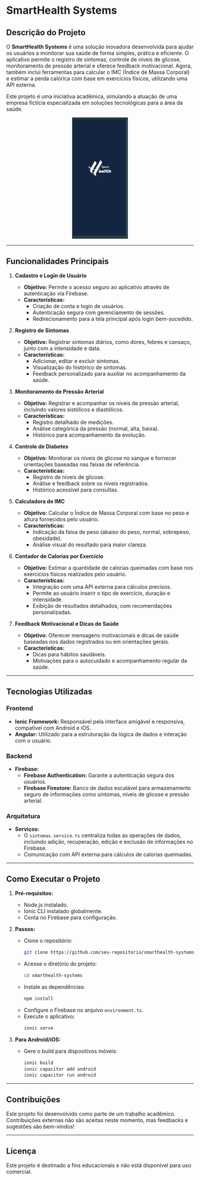 # **SmartHealth Systems**

## **Descrição do Projeto**
O **SmartHealth Systems** é uma solução inovadora desenvolvida para ajudar os usuários a monitorar sua saúde de forma simples, prática e eficiente. O aplicativo permite o registro de sintomas, controle de níveis de glicose, monitoramento de pressão arterial e oferece feedback motivacional. Agora, também inclui ferramentas para calcular o IMC (Índice de Massa Corporal) e estimar a perda calórica com base em exercícios físicos, utilizando uma API externa.

Este projeto é uma iniciativa acadêmica, simulando a atuação de uma empresa fictícia especializada em soluções tecnológicas para a área da saúde.

<div style="text-align: center;">
  <img src="gifs/tudo.gif" alt="Tela Inicial" width="150px">
</div>

---

## **Funcionalidades Principais**
1. **Cadastro e Login de Usuário**
   - **Objetivo:** Permite o acesso seguro ao aplicativo através de autenticação via Firebase.
   - **Características:**
     - Criação de conta e login de usuários.
     - Autenticação segura com gerenciamento de sessões.
     - Redirecionamento para a tela principal após login bem-sucedido.
   

2. **Registro de Sintomas**
   - **Objetivo:** Registrar sintomas diários, como dores, febres e cansaço, junto com a intensidade e data.
   - **Características:**
     - Adicionar, editar e excluir sintomas.
     - Visualização do histórico de sintomas.
     - Feedback personalizado para auxiliar no acompanhamento da saúde.
  
3. **Monitoramento de Pressão Arterial**
   - **Objetivo:** Registrar e acompanhar os níveis de pressão arterial, incluindo valores sistólicos e diastólicos.
   - **Características:**
     - Registro detalhado de medições.
     - Análise categórica da pressão (normal, alta, baixa).
     - Histórico para acompanhamento da evolução.
   

4. **Controle de Diabetes**
   - **Objetivo:** Monitorar os níveis de glicose no sangue e fornecer orientações baseadas nas faixas de referência.
   - **Características:**
     - Registro de níveis de glicose.
     - Análise e feedback sobre os níveis registrados.
     - Histórico acessível para consultas.
 

5. **Calculadora de IMC**
   - **Objetivo:** Calcular o Índice de Massa Corporal com base no peso e altura fornecidos pelo usuário.
   - **Características:**
     - Indicação da faixa de peso (abaixo do peso, normal, sobrepeso, obesidade).
     - Análise visual do resultado para maior clareza.
   
6. **Contador de Calorias por Exercício**
   - **Objetivo:** Estimar a quantidade de calorias queimadas com base nos exercícios físicos realizados pelo usuário.
   - **Características:**
     - Integração com uma API externa para cálculos precisos.
     - Permite ao usuário inserir o tipo de exercício, duração e intensidade.
     - Exibição de resultados detalhados, com recomendações personalizadas.
   

7. **Feedback Motivacional e Dicas de Saúde**
   - **Objetivo:** Oferecer mensagens motivacionais e dicas de saúde baseadas nos dados registrados ou em orientações gerais.
   - **Características:**
     - Dicas para hábitos saudáveis.
     - Motivações para o autocuidado e acompanhamento regular da saúde.


---

## **Tecnologias Utilizadas**

### **Frontend**
- **Ionic Framework:** Responsável pela interface amigável e responsiva, compatível com Android e iOS.
- **Angular:** Utilizado para a estruturação da lógica de dados e interação com o usuário.

### **Backend**
- **Firebase:**
  - **Firebase Authentication:** Garante a autenticação segura dos usuários.
  - **Firebase Firestore:** Banco de dados escalável para armazenamento seguro de informações como sintomas, níveis de glicose e pressão arterial.

### **Arquitetura**
- **Serviços:**
  - O `sintomas.service.ts` centraliza todas as operações de dados, incluindo adição, recuperação, edição e exclusão de informações no Firebase.
  - Comunicação com API externa para cálculos de calorias queimadas.

---

## **Como Executar o Projeto**

1. **Pré-requisitos:**
   - Node.js instalado.
   - Ionic CLI instalado globalmente.
   - Conta no Firebase para configuração.

2. **Passos:**
   - Clone o repositório:
     ```bash
     git clone https://github.com/seu-repositorio/smarthealth-systems.git
     ```
   - Acesse o diretório do projeto:
     ```bash
     cd smarthealth-systems
     ```
   - Instale as dependências:
     ```bash
     npm install
     ```
   - Configure o Firebase no arquivo `environment.ts`.
   - Execute o aplicativo:
     ```bash
     ionic serve
     ```

3. **Para Android/iOS:**
   - Gere o build para dispositivos móveis:
     ```bash
     ionic build
     ionic capacitor add android
     ionic capacitor run android
     ```

---

## **Contribuições**
Este projeto foi desenvolvido como parte de um trabalho acadêmico. Contribuições externas não são aceitas neste momento, mas feedbacks e sugestões são bem-vindos!

---

## **Licença**
Este projeto é destinado a fins educacionais e não está disponível para uso comercial.


